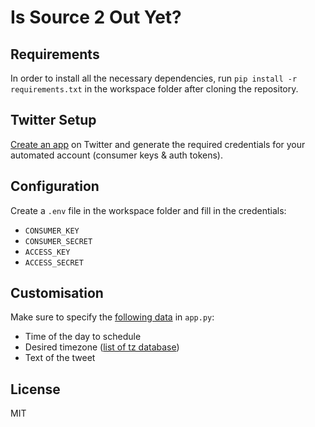 # Is Source 2 Out Yet?

## Requirements

In order to install all the necessary dependencies, run `pip install -r requirements.txt` in the workspace folder after cloning the repository.

## Twitter Setup

[Create an app](https://developer.twitter.com/en/portal/projects-and-apps) on Twitter and generate the required credentials for your automated account (consumer keys & auth tokens).


## Configuration

Create a `.env` file in the workspace folder and fill in the credentials:

- `CONSUMER_KEY`
- `CONSUMER_SECRET`
- `ACCESS_KEY`
- `ACCESS_SECRET`

## Customisation

Make sure to specify the [following data](https://github.com/AquaIsMissing/Is-Source-2-Out-Yet/blob/main/app.py#L25) in `app.py`:

- Time of the day to schedule
- Desired timezone ([list of tz database](https://en.wikipedia.org/wiki/List_of_tz_database_time_zones#List))
- Text of the tweet

## License

MIT